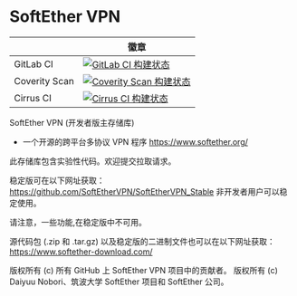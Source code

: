 # SoftEther VPN

||徽章|
|---|---|
|GitLab CI|[![GitLab CI 构建状态](https://gitlab.com/SoftEther/SoftEtherVPN/badges/master/pipeline.svg)](https://gitlab.com/SoftEther/SoftEtherVPN/pipelines)|
|Coverity Scan|[![Coverity Scan 构建状态](https://scan.coverity.com/projects/16304/badge.svg)](https://scan.coverity.com/projects/softethervpn-softethervpn)|
|Cirrus CI|[![Cirrus CI 构建状态](https://api.cirrus-ci.com/github/SoftEtherVPN/SoftEtherVPN.svg)](https://cirrus-ci.com/github/SoftEtherVPN/SoftEtherVPN)|

SoftEther VPN (开发者版主存储库)
- 一个开源的跨平台多协议 VPN 程序
https://www.softether.org/

此存储库包含实验性代码。欢迎提交拉取请求。

稳定版可在以下网址获取：
https://github.com/SoftEtherVPN/SoftEtherVPN_Stable
非开发者用户可以稳定使用。

请注意，一些功能,在稳定版中不可用。

源代码包 (.zip 和 .tar.gz) 以及稳定版的二进制文件也可以在以下网址获取：  
https://www.softether-download.com/

版权所有 (c) 所有 GitHub 上 SoftEther VPN 项目中的贡献者。
版权所有 (c) Daiyuu Nobori、筑波大学 SoftEther 项目和 SoftEther 公司。

